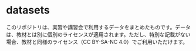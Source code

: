# datasets

このリポジトリは、実習や講習会で利用するデータをまとめたものです。データは、教材とは別に個別のライセンスが適用されます。ただし、特別な記載がない場合、教材と同様のライセンス（CC BY-SA-NC 4.0）でご利用いただけます。

